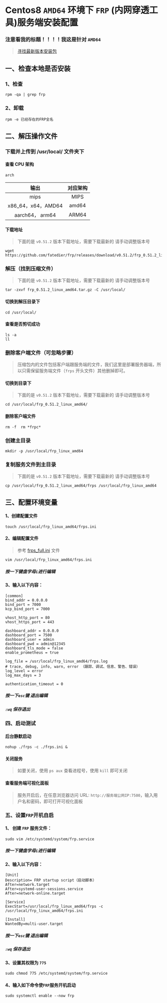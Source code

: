 # Centos8 `AMD64` 环境下 `FRP` (内网穿透工具)服务端安装配置 #

### 注意看我的标题！！！！我这是针对 `AMD64`  ###

> [寻找最新版本安装包](https://github.com/fatedier/frp/releases)

## 一、检查本地是否安装 ##

### 1、检查 ###

```shell
rpm -qa | grep frp
```

### 2、卸载 ###

```shell
rpm -e 已经存在的FRP全名
```

## 二、解压操作文件 ##

### 下载并上传到 /usr/local/ 文件夹下

#### 查看 CPU 架构 ####

```shell
arch
```

|        输出        | 对应架构  |
|:----------------:|:-----:|
|       mips       | MIPS  |
| x86_64，x64，AMD64 | amd64 |
|  aarch64， arm64  | ARM64 |

#### 下载地址 ####

> 下面的是 `v0.51.2` 版本下载地址，需要下载最新的 请手动调整版本号
 
```shell
wget https://github.com/fatedier/frp/releases/download/v0.51.2/frp_0.51.2_linux_arm64.tar.gz
```

### 解压（找到压缩文件） ###

> 下面的是 `v0.51.2` 版本下载地址，需要下载最新的 请手动调整版本号

```shell
tar -zxvf frp_0.51.2_linux_amd64.tar.gz -C /usr/local/
```

#### 切换到解压目录下 ####

```shell
cd /usr/local/
```

#### 查看是否剪切成功 ####

```shell
ls -a
ll
```

### 删除客户端文件（可忽略步骤） ###

> 压缩包内的文件包括客户端跟服务端的文件，我们这里是部署服务器端，所以只需保留服务端文件（`frps` 开头文件）其他删掉即可。

#### 切换到目录下 ####

> 下面的是 `v0.51.2` 版本下载地址，需要下载最新的 请手动调整版本号

```shell
cd /usr/local/frp_0.51.2_linux_amd64/
```

#### 删除客户端文件 ####

```shell
rm -f  rm *frpc*
```

### 创建主目录 ###

```shell
mkdir -p /usr/local/frp_linux_amd64
```

### 复制服务文件到主目录 ### 

> 下面的是 `v0.51.2` 版本下载地址，需要下载最新的 请手动调整版本号

```shell
cp /usr/local/frp_0.51.2_linux_amd64/frps /usr/local/frp_linux_amd64
```

## 三、配置环境变量 ###

#### 1、创建配置文件 ####

```shell
touch /usr/local/frp_linux_amd64/frps.ini
```

#### 2、编辑配置文件 ####

> 参考 [frps_full.ini](frps_full.ini) 文件

```shell
vim /usr/local/frp_linux_amd64/frps.ini
```

##### 按一下键盘字母`i`进行编辑 #####

#### 3、输入以下内容： ####

```shell
[common]
bind_addr = 0.0.0.0
bind_port = 7000
kcp_bind_port = 7000

vhost_http_port = 80
vhost_https_port = 443

dashboard_addr = 0.0.0.0
dashboard_port = 7500
dashboard_user = admin
dashboard_pwd = admin@12345
dashboard_tls_mode = false
enable_prometheus = true

log_file = /usr/local/frp_linux_amd64/frps.log
# trace, debug, info, warn, error （跟踪、调试、信息、警告、错误）
log_level = error
log_max_days = 3

authentication_timeout = 0
```

##### 按一下`esc`键 退出编辑 #####

##### `:wq` 保存退出 #####

### 四、启动测试 ###

#### 后台静默启动 ####

```shell
nohup ./frps -c ./frps.ini &
```

#### 关闭服务 ####

> 如要关闭，使用 `ps aux` 查看进程号，使用 `kill` 即可关闭

#### 查看服务端可视化面板 ####

> 服务开启后，在任意浏览器访问 URL: `http://服务端公网IP:7500`，输入用户名和密码，即可打开可视化面板

### 五、设置`FRP`开机自启 ###

#### 1、 创建 `FRP` 服务文件： ####

```shell
sudo vim /etc/systemd/system/frp.service
```

##### 按一下键盘字母`i`进行编辑 #####

#### 2、输入以下内容： ####

```shell
[Unit]
Description= FRP startup script（启动脚本）
After=network.target
After=systemd-user-sessions.service
After=network-online.target

[Service]
ExecStart=/usr/local/frp_linux_amd64/frps -c /usr/local/frp_linux_amd64/frps.ini

[Install]
WantedBy=multi-user.target
```

##### 按一下`esc`键 退出编辑 #####

##### `:wq` 保存退出 #####

#### 3、设置其权限为 `775` ####

```shell
sudo chmod 775 /etc/systemd/system/frp.service
```

#### 4、输入如下命令使`FRP`服务开机启动  ####

```shell
sudo systemctl enable --now frp
```
